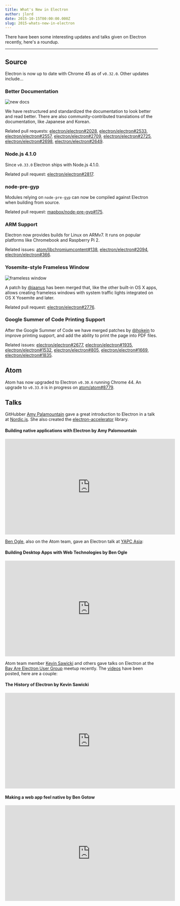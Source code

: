 ```yaml
---
title: What's New in Electron
author: jlord
date: 2015-10-15T00:00:00.000Z
slug: 2015-whats-new-in-electron
---
```

There have been some interesting updates and talks given on Electron recently, here's a roundup.

---

## Source

Electron is now up to date with Chrome 45 as of `v0.32.0`. Other updates include...

### Better Documentation

![new docs](https://cloud.githubusercontent.com/assets/1305617/10520600/d9dc0ae8-731f-11e5-9bd7-c1651639eb2a.png)

We have restructured and standardized the documentation to look better and read better. There are also community-contributed translations of the documentation, like Japanese and Korean.

Related pull requests:
[electron/electron#2028](https://github.com/electron/electron/pull/2028),
[electron/electron#2533](https://github.com/electron/electron/pull/2533),
[electron/electron#2557](https://github.com/electron/electron/pull/2557),
[electron/electron#2709](https://github.com/electron/electron/pull/2709),
[electron/electron#2725](https://github.com/electron/electron/pull/2725),
[electron/electron#2698](https://github.com/electron/electron/pull/2698),
[electron/electron#2649](https://github.com/electron/electron/pull/2649).

### Node.js 4.1.0

Since `v0.33.0` Electron ships with Node.js 4.1.0.

Related pull request:
[electron/electron#2817](https://github.com/electron/electron/pull/2817).

### node-pre-gyp

Modules relying on `node-pre-gyp` can now be compiled against Electron when building from source.

Related pull request:
[mapbox/node-pre-gyp#175](https://github.com/mapbox/node-pre-gyp/pull/175).

### ARM Support

Electron now provides builds for Linux on ARMv7. It runs on popular platforms like Chromebook and Raspberry Pi 2.

Related issues:
[atom/libchromiumcontent#138](https://github.com/atom/libchromiumcontent/pull/138),
[electron/electron#2094](https://github.com/electron/electron/pull/2094),
[electron/electron#366](https://github.com/electron/electron/issues/366).

### Yosemite-style Frameless Window

![frameless window](https://cloud.githubusercontent.com/assets/184253/9849445/7397d308-5aeb-11e5-896f-08ac7693c8c0.png)

A patch by [@jaanus](https://github.com/jaanus) has been merged that, like the other built-in OS X apps, allows creating frameless windows with system traffic lights integrated on OS X Yosemite and later.

Related pull request:
[electron/electron#2776](https://github.com/electron/electron/pull/2776).

### Google Summer of Code Printing Support

After the Google Summer of Code we have merged patches by [@hokein](https://github.com/hokein) to improve printing support, and add the ability to print the page into PDF files.

Related issues:
[electron/electron#2677](https://github.com/electron/electron/pull/2677),
[electron/electron#1935](https://github.com/electron/electron/pull/1935),
[electron/electron#1532](https://github.com/electron/electron/pull/1532),
[electron/electron#805](https://github.com/electron/electron/issues/805),
[electron/electron#1669](https://github.com/electron/electron/pull/1669),
[electron/electron#1835](https://github.com/electron/electron/pull/1835).

## Atom

Atom has now upgraded to Electron `v0.30.6` running Chrome 44. An upgrade to `v0.33.0` is in progress on [atom/atom#8779](https://github.com/atom/atom/pull/8779).

## Talks

GitHubber [Amy Palamountain](https://github.com/ammeep) gave a great introduction to Electron in a talk at [Nordic.js](https://nordicjs2015.confetti.events). She also created the [electron-accelerator](https://github.com/ammeep/electron-accelerator) library.

#### Building native applications with Electron by Amy Palomountain
<div class="video"><iframe width="560" height="315" src="https://www.youtube.com/embed/OHOPSvTltPI" frameborder="0" allowfullscreen></iframe></div>

[Ben Ogle](https://github.com/benogle), also on the Atom team, gave an Electron talk at [YAPC Asia](http://yapcasia.org/2015/):

#### Building Desktop Apps with Web Technologies by Ben Ogle
<div class="video"><iframe width="560" height="315" src="https://www.youtube.com/embed/WChjh5zaUdw" frameborder="0" allowfullscreen></iframe></div>

Atom team member [Kevin Sawicki](https://github.com/kevinsawicki) and others gave talks on Electron at the [Bay Are Electron User Group](http://www.meetup.com/Bay-Area-Electron-User-Group/) meetup recently. The [videos](http://www.wagonhq.com/blog/electron-meetup) have been posted, here are a couple:

#### The History of Electron by Kevin Sawicki
<div class="video"><iframe width="560" height="315" src="https://www.youtube.com/embed/tP8Yp1boQ9c" frameborder="0" allowfullscreen></iframe></div>

#### Making a web app feel native by Ben Gotow
<div class="video"><iframe width="560" height="315" src="https://www.youtube.com/embed/JIRXVGVPzn8" frameborder="0" allowfullscreen></iframe></div>
